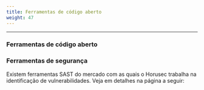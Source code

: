 ```yaml
---
title: Ferramentas de código aberto
weight: 47
---
```


---
### Ferramentas de código aberto

### Ferramentas de segurança

Existem ferramentas SAST do mercado com as quais o Horusec trabalha na identificação de vulnerabilidades. Veja em detalhes na página a seguir:
